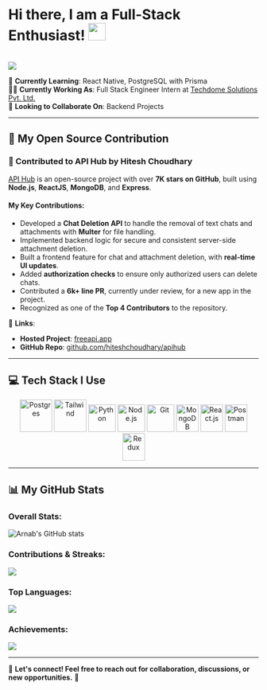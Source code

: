 # Hi there, I am a **Full-Stack Enthusiast!** <img src="https://github.com/TheDudeThatCode/TheDudeThatCode/blob/master/Assets/Hi.gif" width="35" />  
<br>  
<img src="https://user-images.githubusercontent.com/57105611/210224861-db9f86fa-76c4-4b09-85ba-e3908b91d4ee.gif">  

🔭 **Currently Learning**: React Native, PostgreSQL with Prisma  
👨‍💻 **Currently Working As**: Full Stack Engineer Intern at [Techdome Solutions Pvt. Ltd.](https://techdome.io/)  
👯 **Looking to Collaborate On**: Backend Projects  

---

## 🚀 My Open Source Contribution  

### 🌟 Contributed to **API Hub** by Hitesh Choudhary  
[API Hub](https://freeapi.app) is an open-source project with over **7K stars on GitHub**, built using **Node.js**, **ReactJS**, **MongoDB**, and **Express**.  

#### My Key Contributions:  
- Developed a **Chat Deletion API** to handle the removal of text chats and attachments with **Multer** for file handling.  
- Implemented backend logic for secure and consistent server-side attachment deletion.  
- Built a frontend feature for chat and attachment deletion, with **real-time UI updates**.  
- Added **authorization checks** to ensure only authorized users can delete chats.  
- Contributed a **6k+ line PR**, currently under review, for a new app in the project.  
- Recognized as one of the **Top 4 Contributors** to the repository.  

🔗 **Links**:  
- **Hosted Project**: [freeapi.app](https://freeapi.app)  
- **GitHub Repo**: [github.com/hiteshchoudhary/apihub](https://github.com/hiteshchoudhary/apihub)  

---

## 💻 Tech Stack I Use  

<p align="center">  
      <img src="https://www.vectorlogo.zone/logos/postgresql/postgresql-icon.svg" alt="Postgres" width="65" height="65" />  
      <img src="https://www.vectorlogo.zone/logos/tailwindcss/tailwindcss-icon.svg" alt="Tailwind" width="65" height="65"/>  
      <img src="https://www.vectorlogo.zone/logos/python/python-icon.svg" alt="Python" width="55" height="55"/>  
      <img src="https://www.vectorlogo.zone/logos/nodejs/nodejs-icon.svg" alt="Node.js" width="55" height="55"/>  
      <img src="https://www.vectorlogo.zone/logos/git-scm/git-scm-icon.svg" alt="Git" width="55" height="55"/>  
      <img src="https://www.vectorlogo.zone/logos/mongodb/mongodb-icon.svg" alt="MongoDB" width="45" height="55"/>  
      <img src="https://www.vectorlogo.zone/logos/reactjs/reactjs-icon.svg" alt="React.js" width="45" height="55"/>  
      <img src="https://www.vectorlogo.zone/logos/getpostman/getpostman-icon.svg" alt="Postman" width="45" height="55"/>  
      <img src="https://www.vectorlogo.zone/logos/js_redux/js_redux-icon.svg" alt="Redux" width="45" height="55"/>  
</p>  

---

## 📊 My GitHub Stats  

### Overall Stats:  
![Arnab's GitHub stats](https://github-readme-stats.vercel.app/api?username=arnb-smnta&show_icons=true&include_all_commits=true&theme=dark&hide_border=false)  

### Contributions & Streaks:  
![](https://github-readme-streak-stats.herokuapp.com/?user=arnb-smnta&theme=dark&hide_border=false)  

### Top Languages:  
![](https://github-readme-stats.vercel.app/api/top-langs/?username=arnb-smnta&theme=dark&hide_border=false&include_all_commits=true&count_private=true&layout=compact)  

### Achievements:  
![](https://github-profile-trophy.vercel.app/?username=arnb-smnta&theme=chalk&no-frame=false&no-bg=true&margin-w=4)  

---

💬 **Let's connect! Feel free to reach out for collaboration, discussions, or new opportunities.** 🚀  
